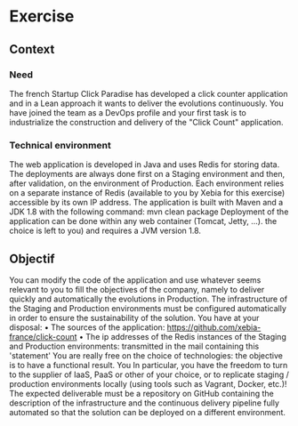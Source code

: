 # Exercise

## Context

### Need

The french Startup Click Paradise has developed a click counter application and in a Lean approach
it wants to deliver the evolutions continuously.
You have joined the team as a DevOps profile and your first task is to industrialize
the construction and delivery of the "Click Count" application.


### Technical environment

The web application is developed in Java and uses Redis for storing data. The deployments
are always done first on a Staging environment and then, after validation, on the environment of
Production. Each environment relies on a separate instance of Redis (available to you
by Xebia for this exercise) accessible by its own IP address.
The application is built with Maven and a JDK 1.8 with the following command: mvn clean package
Deployment of the application can be done within any web container (Tomcat, Jetty, ...).
the choice is left to you) and requires a JVM version 1.8.

## Objectif

You can modify the code of the application and use whatever seems relevant to you to fill
the objectives of the company, namely to deliver quickly and automatically the evolutions in
Production.
The infrastructure of the Staging and Production environments must be configured automatically
in order to ensure the sustainability of the solution. You have at your disposal:
• The sources of the application: https://github.com/xebia-france/click-count
• The ip addresses of the Redis instances of the Staging and Production environments: transmitted
in the mail containing this 'statement'
You are really free on the choice of technologies: the objective is to have a functional result. You
In particular, you have the freedom to turn to the supplier of IaaS, PaaS or other of your choice, or
to replicate staging / production environments locally (using tools such as
Vagrant, Docker, etc.)!
The expected deliverable must be a repository on GitHub containing the description of the infrastructure
and the continuous delivery pipeline fully automated so that the solution can be deployed on a
different environment.
